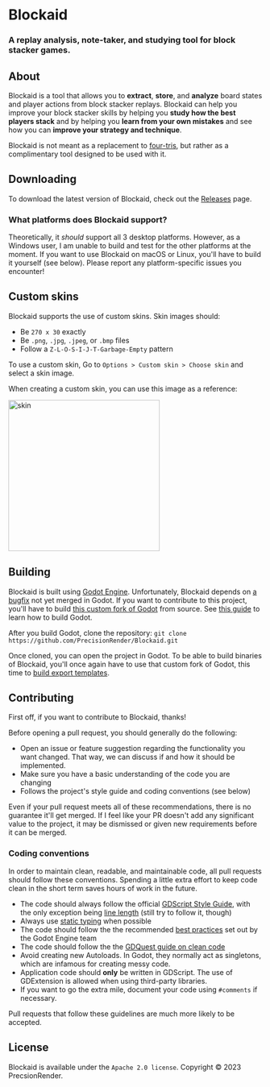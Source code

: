 # Blockaid
### A replay analysis, note-taker, and studying tool for block stacker games.

## About
Blockaid is a tool that allows you to **extract**, **store**, and **analyze** board states and player actions from block stacker replays. Blockaid can help you improve your block stacker skills by helping you **study how the best players stack** and by helping you **learn from your own mistakes** and see how you can **improve your strategy and technique**.

Blockaid is not meant as a replacement to [four-tris](https://github.com/fiorescarlatto/four-tris), but rather as a complimentary tool designed to be used with it. 

## Downloading
To download the latest version of Blockaid, check out the [Releases](https://github.com/PrecisionRender/Blockaid/releases) page.

### What platforms does Blockaid support?
Theoretically, it *should* support all 3 desktop platforms. However, as a Windows user, I am unable to build and test for the other platforms at the moment. If you want to use Blockaid on macOS or Linux, you'll have to build it yourself (see below). Please report any platform-specific issues you encounter!

## Custom skins

Blockaid supports the use of custom skins. Skin images should:
- Be `270 x 30` exactly
- Be `.png`, `.jpg`, `.jpeg`, or `.bmp` files
- Follow a `Z-L-O-S-I-J-T-Garbage-Empty` pattern

To use a custom skin, Go to `Options > Custom skin > Choose skin` and select a skin image.

When creating a custom skin, you can use this image as a reference:

<img width="300" alt="skin" src="https://github.com/PrecisionRender/Blockaid/assets/89754713/3fdcc160-58b1-4ac6-bfcc-737645f59449">


## Building
Blockaid is built using [Godot Engine](https://github.com/godotengine/godot). Unfortunately, Blockaid depends on [a bugfix](https://github.com/godotengine/godot/pull/81782) not yet merged in Godot. If you want to contribute to this project, you'll have to build [this custom fork of Godot](https://github.com/PrecisionRender/godot/tree/fix-windows-file-dialogue-file-seperators) from source. See [this guide](https://docs.godotengine.org/en/stable/contributing/development/compiling/index.html) to learn how to build Godot.

After you build Godot, clone the repository: `git clone https://github.com/PrecisionRender/Blockaid.git`

Once cloned, you can open the project in Godot. To be able to build binaries of Blockaid, you'll once again have to use that custom fork of Godot, this time to [build export templates](https://docs.godotengine.org/en/stable/contributing/development/compiling/introduction_to_the_buildsystem.html#export-templates).

## Contributing
First off, if you want to contribute to Blockaid, thanks!

Before opening a pull request, you should generally do the following:

- Open an issue or feature suggestion regarding the functionality you want changed. That way, we can discuss if and how it should be implemented.
- Make sure you have a basic understanding of the code you are changing
- Follows the project's style guide and coding conventions (see below)

Even if your pull request meets all of these recommendations, there is no guarantee it'll get merged. If I feel like your PR doesn't add any significant value to the project, it may be dismissed or given new requirements before it can be merged.

### Coding conventions
In order to maintain clean, readable, and maintainable code, all pull requests should follow these conventions. Spending a little extra effort to keep code clean in the short term saves hours of work in the future.

- The code should always follow the official [GDScript Style Guide](https://docs.godotengine.org/en/stable/tutorials/scripting/gdscript/gdscript_styleguide.html), with the only exception being [line length](https://docs.godotengine.org/en/stable/tutorials/scripting/gdscript/gdscript_styleguide.html#line-length) (still try to follow it, though)
- Always use [static typing](https://docs.godotengine.org/en/stable/tutorials/scripting/gdscript/static_typing.html) when possible
- The code should follow the the recommended [best practices](https://docs.godotengine.org/en/stable/tutorials/best_practices/index.html) set out by the Godot Engine team
- The code should follow the the [GDQuest guide on clean code](https://www.gdquest.com/tutorial/godot/best-practices/code-cleanliness/#reduce-repetition-cache-values)
- Avoid creating new Autoloads. In Godot, they normally act as singletons, which are infamous for creating messy code.
- Application code should **only** be written in GDScript. The use of GDExtension is allowed when using third-party libraries.
- If you want to go the extra mile, document your code using `#comments` if necessary.

Pull requests that follow these guidelines are much more likely to be accepted.

## License
Blockaid is available under the `Apache 2.0 license`. Copyright © 2023 PrecsionRender.
